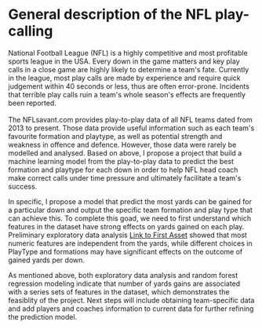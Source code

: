 # General description of the NFL play-calling 

National Football League (NFL) is a highly competitive and most profitable sports league in the USA. Every down in the game matters and key play calls in a close game are highly likely to determine a team's fate. Currently in the league, most play calls are made by experience and require quick judgement within 40 seconds or less, thus are often error-prone. Incidents that terrible play calls ruin a team's whole season's effects are frequently been reported. <br><br>
The NFLsavant.com provides play-to-play data of all NFL teams dated from 2013 to present. Those data provide useful information such as each team's favourite formation and playtype, as well as potential strength and weakness in offence and defence. However, those data were rarely be modelled and analysed.  Based on above, I propose a project that build a machine learning model from the play-to-play data to predict the best formation and playtype for each down in order to help NFL head coach make correct calls under time pressure and ultimately facilitate a team's success.

In specific, I propose a model that predict the most yards can be gained for a particular down and output the specific team formation and play type that can achieve this. To complete this goad, we need to first understand which features in the dataset have strong effects on yards gained on each play. Preliminary exploratory data analysis [Link to First Asset](https://github.com/wh2353/Data_challenge_notebook/blob/main/NFL%20play-to-play%20exploratory%20analysis.ipynb) showed that most numeric features are independent from the yards, while different choices in PlayType and formations may have significant effects on the outcome of gained yards per down.

As mentioned above, both exploratory data analysis and random forest regression modeling indicate that number of yards gains are associated with a series sets of features in the dataset, which demonstrates the feasiblity of the project. Next steps will include obtaining team-specific data and add players and coaches information to current data for further refining the prediction model.
